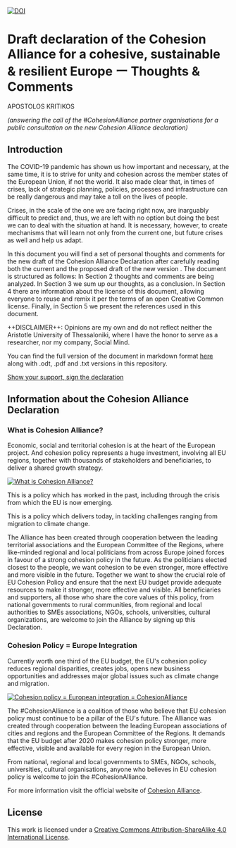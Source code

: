 [![DOI](https://zenodo.org/badge/268235442.svg)](https://zenodo.org/badge/latestdoi/268235442)

# Draft declaration of the Cohesion Alliance for a cohesive, sustainable & resilient Europe ー Thoughts & Comments

APOSTOLOS KRITIKOS

_(answering the call of the #CohesionAlliance partner organisations for a public consultation on the new Cohesion Alliance declaration)_

## Introduction

The COVID-19 pandemic has shown us how important and necessary, at the same time, it is to strive for unity and cohesion across the member states of the European Union, if not the world. It also made clear that, in times of crises, lack of strategic planning, policies, processes and infrastructure can be really dangerous and may take a toll on the lives of people.

Crises, in the scale of the one we are facing right now, are inarguably difficult to predict and, thus, we are left with no option but doing the best we can to deal with the situation at hand. It is necessary, however, to create mechanisms that will learn not only from the current one, but future crises as well and help us adapt.

In this document you will find a set of personal thoughts and comments for the new draft of the Cohesion Alliance Declaration after carefully reading both the current and the proposed draft of the new version . The document is structured as follows: In Section 2 thoughts and comments are being analyzed. In Section 3 we sum up our thoughts, as a conclusion. In Section 4 there are information about the license of this document, allowing everyone to reuse and remix it per the terms of an open Creative Common license. Finally, in Section 5 we present the references used in this document.

++DISCLAIMER++: Opinions are my own and do not reflect neither the Aristotle University of Thessaloniki, where I have the honor to serve as a researcher, nor my company, Social Mind.

You can find the full version of the document in markdown format [here](https://github.com/akritiko/cohesion-alliance-declaration/blob/master/CohesionAlliance%20Declaration%20Draft%20(2020)%20-%20Thoughts%20%26%20Suggestions.md) along with .odt, .pdf and .txt versions in this repository.

[Show your support, sign the declaration](http://cohesionalliance.eu)
## Information about the Cohesion Alliance Declaration

### What is Cohesion Alliance?

Economic, social and territorial cohesion is at the heart of the European project. And cohesion policy represents a huge investment, involving all EU regions, together with thousands of stakeholders and beneficiaries, to deliver a shared growth strategy.

[![What is Cohesion Alliance?](https://img.youtube.com/vi/NrFH9e1zBu4/0.jpg)](https://www.youtube.com/watch?v=NrFH9e1zBu4)

This is a policy which has worked in the past, including through the crisis from which the EU is now emerging.

This is a policy which delivers today, in tackling challenges ranging from migration to climate change. 

The Alliance has been created through cooperation between the leading territorial associations and the European Committee of the Regions, where like-minded regional and local politicians from across Europe joined forces in favour of a strong cohesion policy in the future. As the politicians elected closest to the people, we want cohesion to be even stronger, more effective and more visible in the future. Together we want to show the crucial role of EU Cohesion Policy and ensure that the next EU budget provide adequate resources to make it stronger, more effective and visible.  All beneficiaries and supporters, all those who share the core values of this policy, from national governments to rural communities, from regional and local authorities to SMEs associations, NGOs, schools, universities, cultural organizations, are welcome to join the Alliance by signing up this Declaration.

### Cohesion Policy = Europe Integration

Currently worth one third of the EU budget, the EU's cohesion policy reduces regional disparities, creates jobs, opens new business opportunities and addresses major global issues such as climate change and migration.

[![Cohesion policy = European integration = CohesionAlliance](https://img.youtube.com/vi/sjHb_HjEQ1k/0.jpg)](https://www.youtube.com/watch?v=sjHb_HjEQ1k)

The #CohesionAlliance is a coalition of those who believe that EU cohesion policy must continue to be a pillar of the EU's future. The Alliance was created through cooperation between the leading European associations of cities and regions and the European Committee of the Regions. It demands that the EU budget after 2020 makes cohesion policy stronger, more effective, visible and available for every region in the European Union. 
 
From national, regional and local governments to SMEs, NGOs, schools, universities, cultural organisations, anyone who believes in EU cohesion policy is welcome to join the #CohesionAlliance.

For more information visit the official website of [Cohesion Alliance](https://cor.europa.eu/en/engage/Pages/cohesion-alliance.aspx).

## License

This work is licensed under a [Creative Commons Attribution-ShareAlike 4.0 International License](https://creativecommons.org/licenses/by-sa/4.0/).
